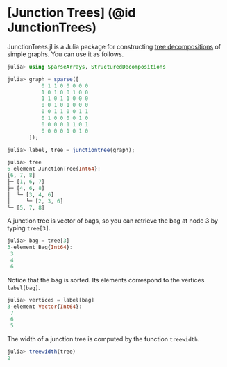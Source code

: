 # [Junction Trees] (@id JunctionTrees)

JunctionTrees.jl is a Julia package for constructing [tree decompositions](https://en.wikipedia.org/wiki/Tree_decomposition) of simple graphs. You can use it as follows.

```julia
julia> using SparseArrays, StructuredDecompositions

julia> graph = sparse([
           0 1 1 0 0 0 0 0
           1 0 1 0 0 1 0 0
           1 1 0 1 1 0 0 0
           0 0 1 0 1 0 0 0
           0 0 1 1 0 0 1 1
           0 1 0 0 0 0 1 0
           0 0 0 0 1 1 0 1
           0 0 0 0 1 0 1 0
       ]);

julia> label, tree = junctiontree(graph);

julia> tree
6-element JunctionTree{Int64}:
[6, 7, 8]
├─ [1, 6, 7]
├─ [4, 6, 8]
│  └─ [3, 4, 6]
│     └─ [2, 3, 6]
└─ [5, 7, 8]
```

A junction tree is vector of bags, so you can retrieve the bag at node 3 by typing `tree[3]`.
```julia
julia> bag = tree[3]
3-element Bag{Int64}:
 3
 4
 6
```

Notice that the bag is sorted. Its elements correspond to the vertices `label[bag]`.
```julia
julia> vertices = label[bag]
3-element Vector{Int64}:
 7
 6
 5
```

The width of a junction tree is computed by the function `treewidth`.
```julia
julia> treewidth(tree)
2
```
